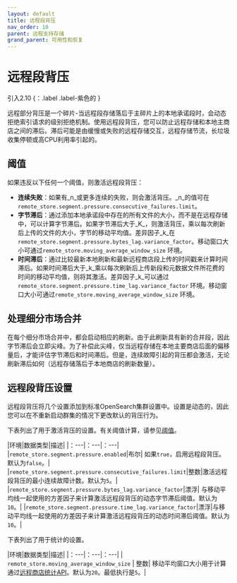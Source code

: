 ```yaml
---
layout: default
title: 远程段背压
nav_order: 10
parent: 远程支持存储
grand_parent: 可用性和恢复
---
```


# 远程段背压

引入2.10
{：.label .label-紫色的 }

远程部分背压是一个碎片-当远程段存储落后于主碎片上的本地承诺段时，会动态拒绝索引请求的级别拒绝机制。使用远程段背压，您可以防止远程存储和本地主商店之间的滞后。滞后可能是由缓慢或失败的远程存储交互，远程存储节流，长垃圾收集停顿或高CPU利用率引起的。

## 阈值

如果违反以下任何一个阈值，则激活远程段背压：

- **连续失败**：如果有_n_或更多连续的失败，则会激活背压。_n_的值可在`remote_store.segment.pressure.consecutive_failures.limit`。
- **字节滞后**：通过添加本地承诺段中存在的所有文件的大小，而不是在远程存储中，可以计算字节滞后。如果字节滞后大于_K_，则激活背压，乘以每次刷新后上传的文件的大小，字节的移动平均值。差异因子_k_在`remote_store.segment.pressure.bytes_lag.variance_factor`。移动窗口大小可通过`remote_store.moving_average_window_size` 环境。
- **时间滞后**：通过比较最新本地刷新和最新远程商店段上传的时间戳来计算时间滞后。如果时间滞后大于_k_乘以每次刷新后上传新段和元数据文件所花费的时间的移动平均值，则将其激活。差异因子_k_可以通过`remote_store.segment.pressure.time_lag.variance_factor` 环境。移动窗口大小可通过`remote_store.moving_average_window_size` 环境。

## 处理细分市场合并

在每个细分市场合并中，都会启动相应的刷新。由于此刷新具有新的合并段，因此字节滞后会立即尖峰。为了补偿此尖峰，仅当远程存储在本地主要商店后面的偏移量后，才能评估字节滞后和时间滞后。但是，连续故障引起的背压都会激活，无论刷新滞后如何（远程存储落后于本地商店的刷新数量）。

## 远程段背压设置

远程段背压将几个设置添加到标准OpenSearch集群设置中。设置是动态的，因此您可以在不重新启动群集的情况下更改默认的背压行为。

下表列出了用于激活背压的设置。有关阈值计算，请参见[阈值](#thresholds)。

|环境|数据类型|描述|
|：---|：---|：---|
|`remote_store.segment.pressure.enabled`|布尔| 如果`true`，启用远程段背压。默认为`false`。|
|`remote_store.segment.pressure.consecutive_failures.limit`|整数|激活远程段背压的最小连续故障计数。默认为`5`。|
|`remote_store.segment.pressure.bytes_lag.variance_factor`|漂浮| 与移动平均线一起使用的方差因子来计算激活远程段背压的动态字节滞后阈值。默认为`10`。|
|`remote_store.segment.pressure.time_lag.variance_factor`|漂浮|与移动平均线一起使用的方差因子来计算激活远程段背压的动态时间滞后阈值。默认为`10`。|

下表列出了用于统计的设置。

|环境|数据类型|描述|
|：---|：---|：---|
| `remote_store.moving_average_window_size` | 整数| 移动平均窗口大小用于计算通过[远程商店统计API]({{site.url}}{{site.baseurl}}/tuning-your-cluster/availability-and-recovery/remote-store/remote-store-stats-api/)。默认为`20`。最低执行是`5`。|



